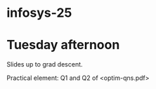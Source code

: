 # infosys-25


# Tuesday afternoon

Slides up to grad descent.

Practical element: Q1 and Q2 of <optim-qns.pdf>
